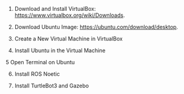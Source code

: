 1. Download and Install VirtualBox:
https://www.virtualbox.org/wiki/Downloads.

2. Download Ubuntu Image:
https://ubuntu.com/download/desktop.

3. Create a New Virtual Machine in VirtualBox

4. Install Ubuntu in the Virtual Machine

5 Open Terminal on Ubuntu

6. Install ROS Noetic

7. Install TurtleBot3 and Gazebo


